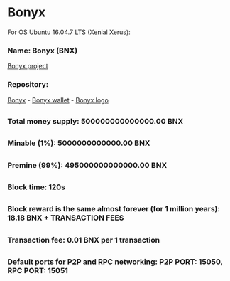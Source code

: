 # Bonyx

For OS Ubuntu 16.04.7 LTS (Xenial Xerus):

### Name: Bonyx (BNX)

[Bonyx project](https://github.com/bonyx-project/)

### Repository:

[Bonyx](https://github.com/bonyx-project/bonyx/) - [Bonyx wallet](https://github.com/bonyx-project/bonyx-wallet/) - [Bonyx logo](https://github.com/bonyx-project/bonyx-logo/)
##
##
### Total money supply: 500000000000000.00 BNX
##
### Minable (1%): 5000000000000.00 BNX
##
### Premine (99%): 495000000000000.00 BNX
##
##
### Block time: 120s
##
### Block reward is the same almost forever (for 1 million years): 18.18 BNX + TRANSACTION FEES
##
### Transaction fee: 0.01 BNX per 1 transaction
##
##
### Default ports for P2P and RPC networking: P2P PORT: 15050, RPC PORT: 15051
